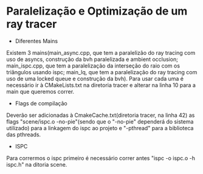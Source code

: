 # Paralelização e Optimização de um ray tracer

- Diferentes Mains

Existem 3 mains(main_async.cpp, que tem a paralelizão do ray tracing com uso de asyncs, construção da bvh paralelizada e ambient occlusion; main_ispc.cpp, que tem a paralelização da interseção do raio com os triângulos usando ispc; main_lq, que tem a paralelização do ray tracing com uso de uma locked queue e construção da bvh). Para usar cada uma é necessário ir à CMakeLists.txt na diretoria tracer e alterar na linha 10 para a main que queremos correr.

- Flags de compilação

Deverão ser adicionadas à CmakeCache.txt(diretoria tracer, na linha 42) as flags "scene/ispc.o -no-pie"(sendo que o "-no-pie" dependerá do sistema utilizado) para a linkagem do ispc ao projeto e "-pthread" para a biblioteca das pthreads.

- ISPC

Para corrermos o ispc primeiro é necessário correr antes "ispc -o ispc.o -h ispc.h" na ditoria scene.
